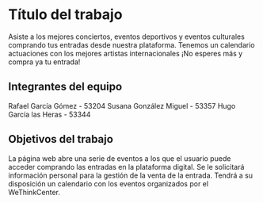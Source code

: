 # Título del trabajo

Asiste a los mejores conciertos, eventos deportivos y eventos culturales comprando tus entradas desde nuestra plataforma. Tenemos un calendario actuaciones con los mejores artistas internacionales ¡No esperes más y compra ya tu entrada!

## Integrantes del equipo

Rafael García Gómez - 53204
Susana González Miguel - 53357
Hugo García las Heras - 53344

## Objetivos del trabajo

La página web abre una serie de eventos a los que el usuario puede acceder comprando las entradas en la plataforma digital. Se le solicitará información personal para la gestión de la venta de la entrada. Tendrá a su disposición un calendario con los eventos organizados por el WeThinkCenter.
